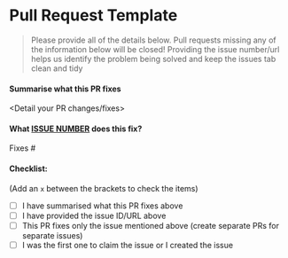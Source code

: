 # Pull Request Template

> Please provide all of the details below. Pull requests missing any of the information below will be closed!
> Providing the issue number/url helps us identify the problem being solved and keep the issues tab clean and tidy

#### **Summarise what this PR fixes**

<Detail your PR changes/fixes>

#### **What [ISSUE NUMBER](https://github.com/zero-to-mastery/Keiko-Corp/issues) does this fix?**

Fixes #<enter number>

#### Checklist:

(Add an `x` between the brackets to check the items)

- [ ] I have summarised what this PR fixes above
- [ ] I have provided the issue ID/URL above
- [ ] This PR fixes only the issue mentioned above (create separate PRs for separate issues)
- [ ] I was the first one to claim the issue or I created the issue
